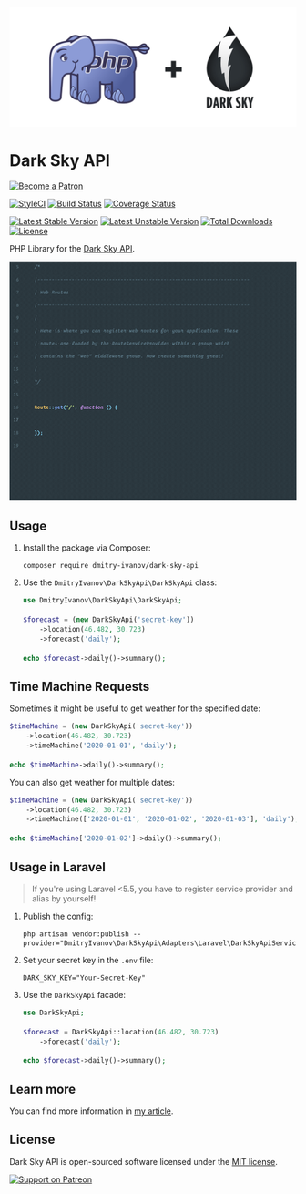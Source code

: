 ![PHP Library for the Dark Sky API](art/1380x575.png)

# Dark Sky API

[<img src="https://raw.githubusercontent.com/dmitry-ivanov/dark-sky-api/master/art/become-a-patron.png" alt="Become a Patron" width="160" />](https://patreon.com/dmitryivanov)

[![StyleCI](https://github.styleci.io/repos/148543382/shield?branch=master&style=flat)](https://github.styleci.io/repos/148543382)
[![Build Status](https://travis-ci.com/dmitry-ivanov/dark-sky-api.svg?branch=master)](https://travis-ci.com/dmitry-ivanov/dark-sky-api)
[![Coverage Status](https://coveralls.io/repos/github/dmitry-ivanov/dark-sky-api/badge.svg?branch=master)](https://coveralls.io/github/dmitry-ivanov/dark-sky-api?branch=master)

[![Latest Stable Version](https://poser.pugx.org/dmitry-ivanov/dark-sky-api/v/stable)](https://packagist.org/packages/dmitry-ivanov/dark-sky-api)
[![Latest Unstable Version](https://poser.pugx.org/dmitry-ivanov/dark-sky-api/v/unstable)](https://packagist.org/packages/dmitry-ivanov/dark-sky-api)
[![Total Downloads](https://poser.pugx.org/dmitry-ivanov/dark-sky-api/downloads)](https://packagist.org/packages/dmitry-ivanov/dark-sky-api)
[![License](https://poser.pugx.org/dmitry-ivanov/dark-sky-api/license)](https://packagist.org/packages/dmitry-ivanov/dark-sky-api)

PHP Library for the [Dark Sky API](https://darksky.net/dev/docs).

![Dark Sky API - Demo](doc/img/demo-b.gif)

## Usage

1. Install the package via Composer:

    ```shell script
    composer require dmitry-ivanov/dark-sky-api
    ```

2. Use the `DmitryIvanov\DarkSkyApi\DarkSkyApi` class:

    ```php
    use DmitryIvanov\DarkSkyApi\DarkSkyApi;

    $forecast = (new DarkSkyApi('secret-key'))
        ->location(46.482, 30.723)
        ->forecast('daily');

    echo $forecast->daily()->summary();
    ```

## Time Machine Requests

Sometimes it might be useful to get weather for the specified date:

```php
$timeMachine = (new DarkSkyApi('secret-key'))
    ->location(46.482, 30.723)
    ->timeMachine('2020-01-01', 'daily');

echo $timeMachine->daily()->summary();
```

You can also get weather for multiple dates:

```php
$timeMachine = (new DarkSkyApi('secret-key'))
    ->location(46.482, 30.723)
    ->timeMachine(['2020-01-01', '2020-01-02', '2020-01-03'], 'daily');

echo $timeMachine['2020-01-02']->daily()->summary();
```

## Usage in Laravel

> If you're using Laravel <5.5, you have to register service provider and alias by yourself!

1. Publish the config:

    ```shell script
    php artisan vendor:publish --provider="DmitryIvanov\DarkSkyApi\Adapters\Laravel\DarkSkyApiServiceProvider"
    ```

2. Set your secret key in the `.env` file:

    ```dotenv
    DARK_SKY_KEY="Your-Secret-Key"
    ```

3. Use the `DarkSkyApi` facade:

    ```php
    use DarkSkyApi;

    $forecast = DarkSkyApi::location(46.482, 30.723)
        ->forecast('daily');

    echo $forecast->daily()->summary();
    ```

## Learn more

You can find more information in [my article](https://medium.com/@dmitry.g.ivanov/weather-forecast-in-php-95bca6b0ed18).

## License

Dark Sky API is open-sourced software licensed under the [MIT license](LICENSE.md).

[<img src="https://raw.githubusercontent.com/dmitry-ivanov/dark-sky-api/master/art/support-on-patreon.png" alt="Support on Patreon" width="125" />](https://patreon.com/dmitryivanov)
